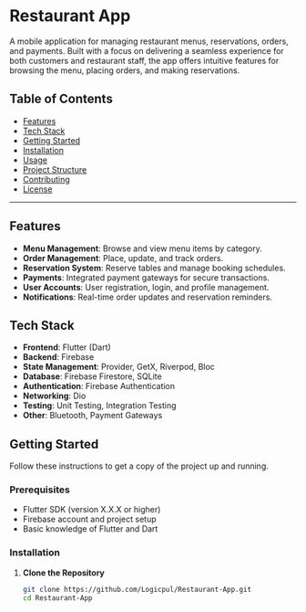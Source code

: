 # Restaurant App

A mobile application for managing restaurant menus, reservations, orders, and payments. Built with a focus on delivering a seamless experience for both customers and restaurant staff, the app offers intuitive features for browsing the menu, placing orders, and making reservations.

## Table of Contents

- [Features](#features)
- [Tech Stack](#tech-stack)
- [Getting Started](#getting-started)
- [Installation](#installation)
- [Usage](#usage)
- [Project Structure](#project-structure)
- [Contributing](#contributing)
- [License](#license)

---

## Features

- **Menu Management**: Browse and view menu items by category.
- **Order Management**: Place, update, and track orders.
- **Reservation System**: Reserve tables and manage booking schedules.
- **Payments**: Integrated payment gateways for secure transactions.
- **User Accounts**: User registration, login, and profile management.
- **Notifications**: Real-time order updates and reservation reminders.

## Tech Stack

- **Frontend**: Flutter (Dart)
- **Backend**: Firebase
- **State Management**: Provider, GetX, Riverpod, Bloc
- **Database**: Firebase Firestore, SQLite
- **Authentication**: Firebase Authentication
- **Networking**: Dio
- **Testing**: Unit Testing, Integration Testing
- **Other**: Bluetooth, Payment Gateways

## Getting Started

Follow these instructions to get a copy of the project up and running.

### Prerequisites

- Flutter SDK (version X.X.X or higher)
- Firebase account and project setup
- Basic knowledge of Flutter and Dart

### Installation

1. **Clone the Repository**
   ```bash
   git clone https://github.com/Logicpul/Restaurant-App.git
   cd Restaurant-App
